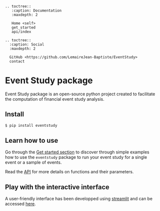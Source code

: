 ```eval_rst

.. toctree::
   :caption: Documentation
   :maxdepth: 2
   
   Home <self>
   get_started
   api/index

.. toctree::
  :caption: Social
  :maxdepth: 2

  GitHub <https://github.com/LemaireJean-Baptiste/EventStudy>
  contact
```

# Event Study package

Event Study package is an open-source python project created 
to facilitate the computation of financial event study analysis.

## Install

```bash
$ pip install eventstudy
```

## Learn how to use

Go through the [Get started section](get_started.md) to discover through simple 
examples how to use the `eventstudy` package to run your event study for a single event or a sample of events.

Read the [API](api/index.md) for more details on functions and their parameters.

## Play with the interactive interface

A user-friendly interface has been developped using [streamlit](https://streamlit.io/) and can be accessed [here](http://192.168.43.141:8501).
